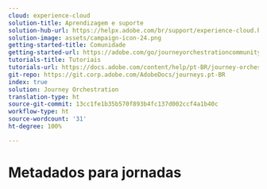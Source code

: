 ```yaml
---
cloud: experience-cloud
solution-title: Aprendizagem e suporte
solution-hub-url: https://helpx.adobe.com/br/support/experience-cloud.html
solution-image: assets/campaign-icon-24.png
getting-started-title: Comunidade
getting-started-url: https://adobe.com/go/journeyorchestrationcommunity
tutorials-title: Tutoriais
tutorials-url: https://docs.adobe.com/content/help/pt-BR/journey-orchestration-learn/tutorials/understanding-journey-orchestration.html
git-repo: https://git.corp.adobe.com/AdobeDocs/journeys.pt-BR
index: true
solution: Journey Orchestration
translation-type: ht
source-git-commit: 13cc1fe1b35b570f893b4fc137d002ccf4a1b40c
workflow-type: ht
source-wordcount: '31'
ht-degree: 100%

---
```



# Metadados para jornadas
